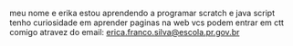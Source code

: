 meu nome e erika
estou aprendendo a programar scratch e java script
tenho curiosidade em aprender paginas na web 
vcs podem entrar em ctt comigo atravez do email: erica.franco.silva@escola.pr.gov.br
